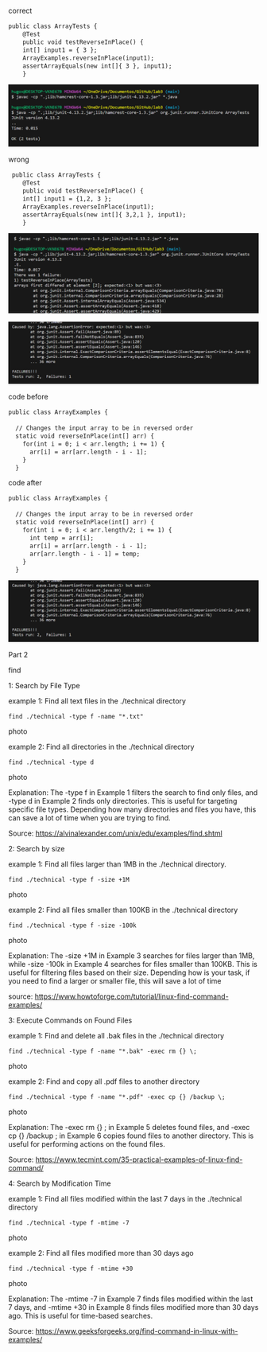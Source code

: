 
correct
```
public class ArrayTests {
	@Test 
	public void testReverseInPlace() {
    int[] input1 = { 3 };
    ArrayExamples.reverseInPlace(input1);
    assertArrayEquals(new int[]{ 3 }, input1);
	}
```

![Image](phlab3.1.png)


wrong
```
 public class ArrayTests {
	@Test 
	public void testReverseInPlace() {
    int[] input1 = {1,2, 3 };
    ArrayExamples.reverseInPlace(input1);
    assertArrayEquals(new int[]{ 3,2,1 }, input1);
	}
```

![Image](phlab3.2.png)

![Image](phlab3.3.png)


 code before
```
public class ArrayExamples {

  // Changes the input array to be in reversed order
  static void reverseInPlace(int[] arr) {
    for(int i = 0; i < arr.length; i += 1) {
      arr[i] = arr[arr.length - i - 1];
    }
  }
```
  
  code after
```
public class ArrayExamples {

  // Changes the input array to be in reversed order
  static void reverseInPlace(int[] arr) {
    for(int i = 0; i < arr.length/2; i += 1) {
      int temp = arr[i];
      arr[i] = arr[arr.length - i - 1];
      arr[arr.length - i - 1] = temp;
    }
  }
```

![Image](phlab3.3.png)


Part 2

find

1: Search by File Type

example 1: Find all text files in the ./technical directory
```
find ./technical -type f -name "*.txt"
```
photo

example 2: Find all directories in the ./technical directory
```
find ./technical -type d
```
photo

Explanation: The -type f in Example 1 filters the search to find only files, and -type d in Example 2 finds only directories. This is useful for targeting specific file types. Depending how many directories and files you have, this can save a lot of time when you are trying to find.

Source: https://alvinalexander.com/unix/edu/examples/find.shtml

2: Search by size

example 1:  Find all files larger than 1MB in the ./technical directory.
```
find ./technical -type f -size +1M
```
photo

example 2: Find all files smaller than 100KB in the ./technical directory
```
find ./technical -type f -size -100k
```
photo

Explanation:  The -size +1M in Example 3 searches for files larger than 1MB, while -size -100k in Example 4 searches for files smaller than 100KB. This is useful for filtering files based on their size. Depending how is your task, if you need to find a larger or smaller file, this will save a lot of time

source: https://www.howtoforge.com/tutorial/linux-find-command-examples/

3: Execute Commands on Found Files

example 1: Find and delete all .bak files in the ./technical directory
```
find ./technical -type f -name "*.bak" -exec rm {} \;
```

photo

example 2:  Find and copy all .pdf files to another directory
```
find ./technical -type f -name "*.pdf" -exec cp {} /backup \;
```
photo

Explanation:  The -exec rm {} \; in Example 5 deletes found files, and -exec cp {} /backup \; in Example 6 copies found files to another directory. This is useful for performing actions on the found files.

Source: https://www.tecmint.com/35-practical-examples-of-linux-find-command/

4: Search by Modification Time 

example 1:  Find all files modified within the last 7 days in the ./technical directory
```
find ./technical -type f -mtime -7
```
photo

example 2: Find all files modified more than 30 days ago
```
find ./technical -type f -mtime +30
```
photo

Explanation: The -mtime -7 in Example 7 finds files modified within the last 7 days, and -mtime +30 in Example 8 finds files modified more than 30 days ago. This is useful for time-based searches.

Source: https://www.geeksforgeeks.org/find-command-in-linux-with-examples/

